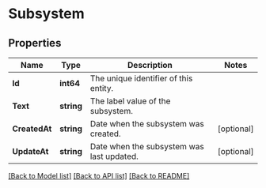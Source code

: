 # Subsystem

## Properties

Name | Type | Description | Notes
------------ | ------------- | ------------- | -------------
**Id** | **int64** | The unique identifier of this entity. | 
**Text** | **string** | The label value of the subsystem. | 
**CreatedAt** | **string** | Date when the subsystem was created. | [optional] 
**UpdateAt** | **string** | Date when the subsystem was last updated. | [optional] 

[[Back to Model list]](../README.md#documentation-for-models) [[Back to API list]](../README.md#documentation-for-api-endpoints) [[Back to README]](../README.md)


